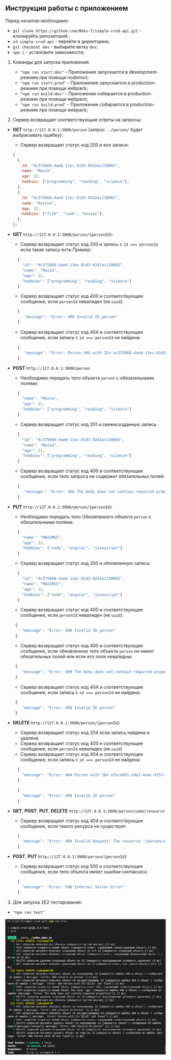 ## Инструкция работы с приложением

Перед началом необходимо:

- `git clone https://github.com/Maks-T/simple-crud-api.git` - клонируйть репозиторий ;
- `cd simple-crud-api` - перейти в директорию;
- `git checkout dev` - выбирите ветку `dev`;
- `npm i` - установите зависимости;

1. Команды для запуска приложения:

   - `"npm run start:dev"` - Приложение запускается в development-режиме при помощи nodemon;
   - `"npm run start:prod"` - Приложение запускается в production-режиме при помощи webpack;
   - `"npm run build:dev"` - Приложение собирается в production-режиме при помощи webpack;
   - `"npm run build:prod"` - Приложение собирается в production-режиме при помощи webpack;

2. Сервер возвращает соответствующие ответы на запросы:

- **GET** `http://127.0.0.1:3000/person` (запрос `../person/` будет выбрасывать ошибку):
  - Сервер возвращает статус код 200 и все записи:
  ```javascript
  [
    {
      id: "dc375068-4ae6-11ec-81d3-0242ac130003",
      name: "Maxim",
      age: 32,
      hobbies: ["programming", "reading", "science"],
    },
    {
      id: "dc375068-4ae6-11ec-81d3-0242ac130001",
      name: "Karina",
      age: 32,
      hobbies: ["fish", "cook", "movies"],
    },
  ];
  ```
- **GET** `http://127.0.0.1:3000/person/{personId}`:

  - Сервер возвращает статус код 200 и запись с `id === personId`, если такая запись есть
    Пример:

  ```javascript
    {
      "id": "dc375068-4ae6-11ec-81d3-0242ac130003",
      "name": "Maxim",
      "age": 32,
      "hobbies": ["programming", "reading", "science"]
    }
  ```

  - Сервер возвращает статус код 400 и соответствующее сообщение, если `personId` невалиден (не `uuid`):

  ```javascript
    {
       "message": "Error: 400 Invalid ID person"
    }
  ```

  - Сервер возвращает статус код 404 и соответствующее сообщение, если запись с `id === personId` не найдена:

  ```javascript
    {
       "message": "Error: Person 404 with ID='ac375068-4ae6-11ec-81d3-0242ac130002' not found"
    }
  ```

- **POST** `http://127.0.0.1:3000/person`

  - Необходимо передать тело объекта `person` с обязательными полями:

  ```javascript
    {
      "name": "Maxim",
      "age": 32,
      "hobbies": ["programming", "reading", "science"]
    }
  ```

  - Сервер возвращает статус код 201 и свежесозданную запись:

  ```javascript
    {
      "id": "dc375068-4ae6-11ec-81d3-0242ac130003",
      "name": "Maxim",
      "age": 32,
      "hobbies": ["programming", "reading", "science"]
    }
  ```

  - Сервер возвращает статус код 400 и соответствующее сообщение, если тело запроса не содержит обязательных полей:

  ```javascript
    {
       "message": "Error: 400 The body does not contain required properties"
    }
  ```

- **PUT** `http://127.0.0.1:3000/person/{personId}`

  - Необходимо передать тело Обновленного объекта `person` с обязательными полями:

  ```javascript
    {
      "name": "MAXIMUS",
      "age": 33,
      "hobbies": ["node", "angular", "javascript"]
    }
  ```

  - Сервер возвращает статус код 200 и обновленную запись:

  ```javascript
    {
      "id": "dc375068-4ae6-11ec-81d3-0242ac130003",
      "name": "MAXIMUS",
      "age": 33,
      "hobbies": ["node", "angular", "javascript"]
    }
  ```

  - Сервер возвращает статус код 400 и соответствующее сообщение, если `personId` невалиден (не `uuid`):

  ```javascript
   {
      "message": "Error: 400 Invalid ID person"
   }
  ```

  - Сервер возвращает статус код 400 и соответствующее сообщение, если обновленное тело объекта `person` не имеет обязательных полей или если его поля невалидны:

  ```javascript
   {
      "message": "Error: 400 The body does not contain required properties"
   }
  ```

  - Сервер возвращает статус код 404 и соответствующее сообщение, если запись с `id === personId` не найдена:

  ```javascript
   {
      "message": "Error: 400 Invalid ID person"
   }
  ```

- **DELETE** `http://127.0.0.1:3000/person/{personId}`
  - Сервер возвращает статус код 204 если запись найдена и удалена
  - Сервер возвращает статус код 400 и соответствующее сообщение, если `personId` невалиден (не `uuid`)
  - Сервер возвращает статус код 404 и соответствующее сообщение, если запись с `id === personId` не найдена:
  ```javascript
    {
      "message": "Error: 404 Person with ID='e7ecdd91-a9e1-4aac-975f-c8206d318199' not found"
    }
  ```
  ```javascript
    {
      "message": "Error: 400 Invalid ID person"
    }
  ```
- **GET**, **POST**, **PUT**, **DELETE** `http://127.0.0.1:3000/person/some/resource`

  - Сервер возвращает статус код 404 и соответствующее сообщение, если такого ресурса не существует

  ```javascript
    {
      "message": "Error: 404 Invalid Request! The resource '/person/some/resource'  does not exist"
    }
  ```

- **POST**, **PUT** `http://127.0.0.1:3000/person/{personId}`
  - Сервер возвращает статус код 500 и соответствующее сообщение, если тело объекта имеет ошибки синтаксиса
  ```javascript
    {
      "message": "Error: 500 Internal Server Error"
    }
  ```

3. Для запуска 2E2 тестирования:

- `"npm run test"`

![test-task3](test_CRUD.PNG)
